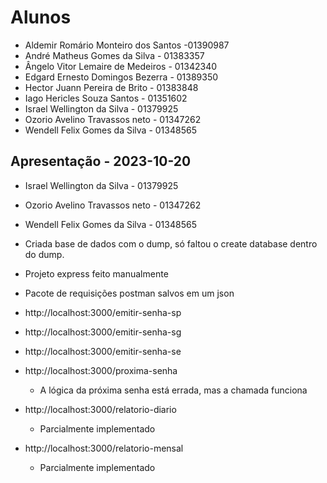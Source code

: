 # Alunos

* Aldemir Romário Monteiro dos Santos -01390987
* André Matheus Gomes da Silva - 01383357
* Ângelo Vitor Lemaire de Medeiros - 01342340
* Edgard Ernesto Domingos Bezerra - 01389350
* Hector Juann Pereira de Brito - 01383848
* Iago  Hericles Souza Santos - 01351602
* Israel Wellington da Silva - 01379925
* Ozorio Avelino Travassos neto - 01347262
* Wendell Felix Gomes da Silva - 01348565

## Apresentação - 2023-10-20

* Israel Wellington da Silva - 01379925
* Ozorio Avelino Travassos neto - 01347262
* Wendell Felix Gomes da Silva - 01348565

* Criada base de dados com o dump, só faltou o create database dentro do dump.
* Projeto express feito manualmente
* Pacote de requisições postman salvos em um json
* http://localhost:3000/emitir-senha-sp
* http://localhost:3000/emitir-senha-sg
* http://localhost:3000/emitir-senha-se
* http://localhost:3000/proxima-senha
    * A lógica da próxima senha está errada, mas a chamada funciona
* http://localhost:3000/relatorio-diario
    * Parcialmente implementado
* http://localhost:3000/relatorio-mensal
    * Parcialmente implementado
